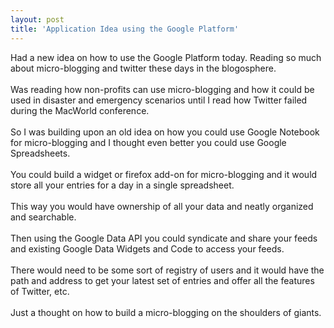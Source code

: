 ```yaml
---
layout: post
title: 'Application Idea using the Google Platform'
---
```

Had a new idea on how to use the Google Platform today.  Reading so much about micro-blogging and twitter these days in the blogosphere.<br /><br />Was reading how non-profits can use micro-blogging and how it could be used in disaster and emergency scenarios until I read how Twitter failed during the MacWorld conference.<br /><br />So I was building upon an old idea on how you could use Google Notebook for micro-blogging and I thought even better you could use Google Spreadsheets.<br /><br />You could build a widget or firefox add-on for micro-blogging and it would store all your entries for a day in a single spreadsheet. <br /><br />This way you would have ownership of all your data and neatly organized and searchable.<br /><br />Then using the Google Data API you could syndicate and share your feeds and existing Google Data Widgets and Code to access your feeds.<br /><br />There would need to be some sort of registry of users and it would have the path and address to get your latest set of entries and offer all the features of Twitter, etc.<br /><br />Just a thought on how to build a micro-blogging on the shoulders of giants.